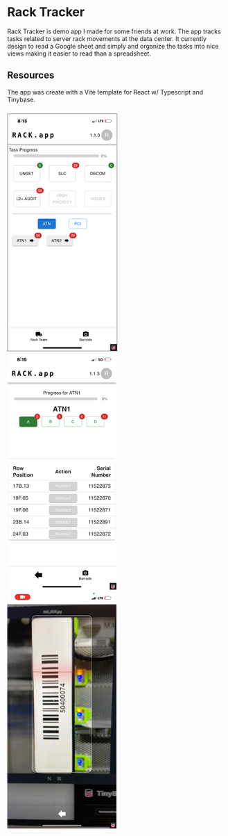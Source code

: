 # Rack Tracker

Rack Tracker is demo app I made for some friends at work. The app tracks tasks related to server rack movements at the data center.
It currently design to read a Google sheet and simply and organize the tasks into nice views making it easier to read than a spreadsheet.

## Resources 

The app was create with a Vite template for React w/ Typescript and Tinybase.

<img width="50%" alt="image" src="https://github.com/xmarkas/rack-tracker/blob/main/public/image2.png?raw=true" style="border: solid 1px gray;margin-top: 10px;">

<img width="50%" alt="image" src="https://github.com/xmarkas/rack-tracker/blob/main/public/image1.png?raw=true">

<img width="50%" alt="image" src="https://github.com/xmarkas/rack-tracker/blob/main/public/image0.png?raw=true">